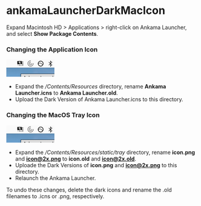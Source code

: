 # ankamaLauncherDarkMacIcon

Expand Macintosh HD > Applications > right-click on Ankama Launcher, and select **Show Package Contents**. 

### Changing the Application Icon
![Application Sample](https://github.com/ctraltdefeat/ankamaLauncherDarkMacIcon/blob/d7ee231e4b67da32b7e77c2c6e97921049cb048b/Tray%20Sample.png)
- Expand the */Contents/Resources* directory, rename **Ankama Launcher.icns** to **Ankama Launcher.old**.
- Upload the Dark Version of Ankama Launcher.icns to this directory.

### Changing the MacOS Tray Icon
![Tray Sample](https://github.com/ctraltdefeat/ankamaLauncherDarkMacIcon/blob/d7ee231e4b67da32b7e77c2c6e97921049cb048b/Tray%20Sample.png)

- Expand the */Contents/Resources/static/tray* directory, rename **icon.png** and **icon@2x.png** to **icon.old** and **icon@2x.old**.
- Uploade the Dark Versions of **icon.png** and **icon@2x.png** to this directory.
- Relaunch the Ankama Launcher.

To undo these changes, delete the dark icons and rename the .old filenames to .icns or .png, respectively.
